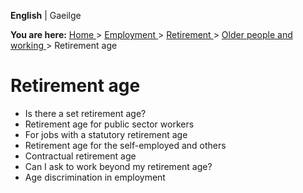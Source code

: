 **English** |  Gaeilge 

**You are here:** [ Home ](/en/) > [ Employment ](/en/employment/) > [
Retirement ](/en/employment/retirement/) > [ Older people and working
](/en/employment/retirement/older-people-and-working/) > Retirement age

#  Retirement age

  * Is there a set retirement age? 
  * Retirement age for public sector workers 
  * For jobs with a statutory retirement age 
  * Retirement age for the self-employed and others 
  * Contractual retirement age 
  * Can I ask to work beyond my retirement age? 
  * Age discrimination in employment 
